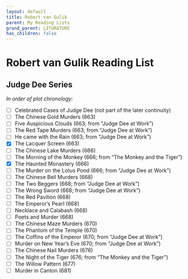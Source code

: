```yaml
---
layout: default
title: Robert van Gulik
parent: My Reading Lists
grand_parent: LITURATURE
has_children: false
---
```

# Robert van Gulik Reading List

## Judge Dee Series
*In order of plot chronology:*  
- [ ] Celebrated Cases of Judge Dee (not part of the later continuity)  
- [ ] The Chinese Gold Murders (663)  
- [ ] Five Auspicious Clouds (663; from “Judge Dee at Work”)  
- [ ] The Red Tape Murders (663; from “Judge Dee at Work”)  
- [ ] He came with the Rain (663; from “Judge Dee at Work”)  
- [X] The Lacquer Screen (663)  
- [ ] The Chinese Lake Murders (666)  
- [ ] The Morning of the Monkey (666; from “The Monkey and the Tiger”)  
- [X] The Haunted Monastery (666)  
- [ ] The Murder on the Lotus Pond (666; from “Judge Dee at Work”)  
- [ ] The Chinese Bell Murders (668)  
- [ ] The Two Beggers (668; from “Judge Dee at Work”)  
- [ ] The Wrong Sword (668; from “Judge Dee at Work”)  
- [ ] The Red Pavilion (668)  
- [ ] The Emperor’s Pearl (668)  
- [ ] Necklace and Calabash (668)  
- [ ] Poets and Murder (668)  
- [ ] The Chinese Maze Murders (670)  
- [ ] The Phantom of the Temple (670)  
- [ ] The Coffins of the Emperor (670; from “Judge Dee at Work”)  
- [ ] Murder on New Year’s Eve (670; from “Judge Dee at Work”)  
- [ ] The Chinese Nail Murders (676)  
- [ ] The Night of the Tiger (676; from “The Monkey and the Tiger”)  
- [ ] The Willow Pattern (677)  
- [ ] Murder in Canton (681)  